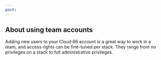 ```yaml
---
post: 
---
```


## About using team accounts

Adding new users to your Cloud 66 account is a great way to work in a team, and access rights can be fine-tuned per stack. They range from no privileges on a stack to full administrative privileges.

